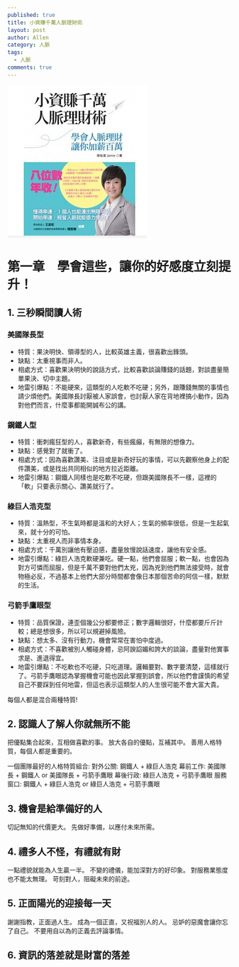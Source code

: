 ```yaml
---
published: true
title: 小資賺千萬人脈理財術 
layout: post
author: Allen
category: 人脈
tags: 
  - 人脈
comments: true
---
```


![book](/images/blog/20180910/20180910-000.png)

# 第一章　學會這些，讓你的好感度立刻提升！

## 1. 三秒瞬間讀人術

### 美國隊長型
- 特質：果決明快、領導型的人，比較英雄主義，很喜歡出鋒頭。
- 缺點：太重視事而非人。
- 相處方式：喜歡果決明快的說話方式，比較喜歡談論賺錢的話題，對談盡量簡單果決、切中主題。
- 地雷引爆點：不能硬來，這類型的人吃軟不吃硬；另外，跟賺錢無關的事情也請少煩他們。美國隊長討厭被人家誤會，也討厭人家在背地裡搞小動作，因為對他們而言，什麼事都能開誠布公的講。

### 鋼鐵人型
- 特質：衝刺瘋狂型的人，喜歡新奇，有些瘋癲，有無限的想像力。
- 缺點：感覺對了就衝了。
- 相處方式：因為喜歡讚美、注目或是新奇好玩的事情，可以先觀察他身上的配件讚美，或是找出共同相似的地方拉近距離。
- 地雷引爆點：鋼鐵人同樣也是吃軟不吃硬，但跟美國隊長不一樣，這裡的「軟」只要表示關心、讚美就行了。

### 綠巨人浩克型
- 特質：溫熱型，不生氣時都是溫和的大好人；生氣的頻率很低，但是一生起氣來，就十分的可怕。
- 缺點：太重視人而非事情本身。
- 相處方式：千萬別讓他有壓迫感，盡量放慢說話速度，讓他有安全感。
- 地雷引爆點：綠巨人浩克軟硬兼吃。硬一點，他們會屈服；軟一點，也會因為對方可憐而屈服，但是千萬不要對他們太兇，因為兇到他們無法接受時，就會物極必反，不過基本上他們大部分時間都會像日本那個苦命的阿信一樣，默默的生活。

### 弓箭手鷹眼型
- 特質：品質保證，連歪個幾公分都要修正；數字邏輯很好，什麼都要斤斤計較；總是想很多，所以可以規避掉風險。
- 缺點：想太多、沒有行動力，機會常常在害怕中度過。
- 相處方式：不喜歡被別人觸碰身體，忌阿諛諂媚和誇大的談論，盡量對他實事求是、進退得宜。
- 地雷引爆點：不吃軟也不吃硬，只吃道理。邏輯要對、數字要清楚，這樣就行了。弓箭手鷹眼認為掌握機會可能也因此掌握到誤會，所以他們會謹慎的希望自己不要踩到任何地雷，但這也表示這類型人的人生很可能不會大富大貴。

每個人都是混合兩種特質!

## 2. 認識人了解人你就無所不能
把優點集合起來，互相做喜歡的事。
放大各自的優點，互補其中。
善用人格特質，每個人都是重要的。

一個團隊最好的人格特質組合:
對外公關: 鋼鐵人 + 綠巨人浩克
幕前工作: 美國隊長 + 鋼鐵人 or 美國隊長 + 弓箭手鷹眼
幕後行政: 綠巨人浩克 + 弓箭手鷹眼
服務窗口: 鋼鐵人 + 綠巨人浩克 or 綠巨人浩克 + 弓箭手鷹眼

## 3. 機會是給準備好的人
切記無知的代價更大。
先做好準備，以應付未來所需。

## 4. 禮多人不怪，有禮就有財
一點禮貌就能為人生贏一半。
不變的禮儀，能加深對方的好印象。
對服務業態度也不能太無理。
苛刻對人，阻礙未來的前途。

## 5. 正面陽光的迎接每一天
謝謝指教，正面過人生。
成為一個正直，又祝福別人的人。
忌妒的惡魔會讓你忘了自己。
不要用自以為的正義去評論事情。

## 6. 資訊的落差就是財富的落差

